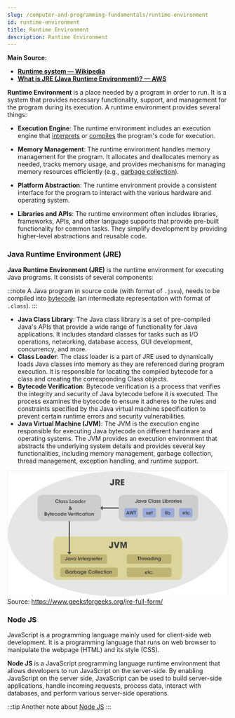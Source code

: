 ```yaml
---
slug: /computer-and-programming-fundamentals/runtime-environment
id: runtime-environment
title: Runtime Environment
description: Runtime Environment
---
```


**Main Source:**

- **[Runtime system — Wikipedia](https://en.wikipedia.org/wiki/Runtime_system)**
- **[What is JRE (Java Runtime Environment)? — AWS](https://aws.amazon.com/what-is/java-runtime-environment/)**

**Runtime Environment** is a place needed by a program in order to run. It is a system that provides necessary functionality, support, and management for the program during its execution. A runtime environment provides several things:

- **Execution Engine**: The runtime environment includes an execution engine that [interprets](/computer-and-programming-fundamentals/interpreter) or [compiles](/computer-and-programming-fundamentals/compilation) the program's code for execution.

- **Memory Management**: The runtime environment handles memory management for the program. It allocates and deallocates memory as needed, tracks memory usage, and provides mechanisms for managing memory resources efficiently (e.g., [garbage collection](/computer-and-programming-fundamentals/memory#garbage-collection)).

- **Platform Abstraction**: The runtime environment provide a consistent interface for the program to interact with the various hardware and operating system.

- **Libraries and APIs**: The runtime environment often includes libraries, frameworks, APIs, and other language supports that provide pre-built functionality for common tasks. They simplify development by providing higher-level abstractions and reusable code.

### Java Runtime Environment (JRE)

**Java Runtime Environment (JRE)** is the runtime environment for executing Java programs. It consists of several components:

:::note
A Java program in source code (with format of `.java`), needs to be compiled into [bytecode](/computer-and-programming-fundamentals/compilation#language-abstraction) (an intermediate representation with format of `.class`).
:::

- **Java Class Library**: The Java class library is a set of pre-compiled Java's APIs that provide a wide range of functionality for Java applications. It includes standard classes for tasks such as I/O operations, networking, database access, GUI development, concurrency, and more.
- **Class Loader**: The class loader is a part of JRE used to dynamically loads Java classes into memory as they are referenced during program execution. It is responsible for locating the compiled bytecode for a class and creating the corresponding Class objects.
- **Bytecode Verification**: Bytecode verification is a process that verifies the integrity and security of Java bytecode before it is executed. The process examines the bytecode to ensure it adheres to the rules and constraints specified by the Java virtual machine specification to prevent certain runtime errors and security vulnerabilities.
- **Java Virtual Machine (JVM)**: The JVM is the execution engine responsible for executing Java bytecode on different hardware and operating systems. The JVM provides an execution environment that abstracts the underlying system details and provides several key functionalities, including memory management, garbage collection, thread management, exception handling, and runtime support.

![JRE full form](./jre.png)  
Source: https://www.geeksforgeeks.org/jre-full-form/

### Node JS

JavaScript is a programming language mainly used for client-side web development. It is a programming language that runs on web browser to manipulate the webpage (HTML) and its style (CSS).

**Node JS** is a JavaScript programming language runtime environment that allows developers to run JavaScript on the server-side. By enabling JavaScript on the server side, JavaScript can be used to build server-side applications, handle incoming requests, process data, interact with databases, and perform various server-side operations.

:::tip
Another note about [Node JS](/internet-and-web/javascript#node-js)
:::
